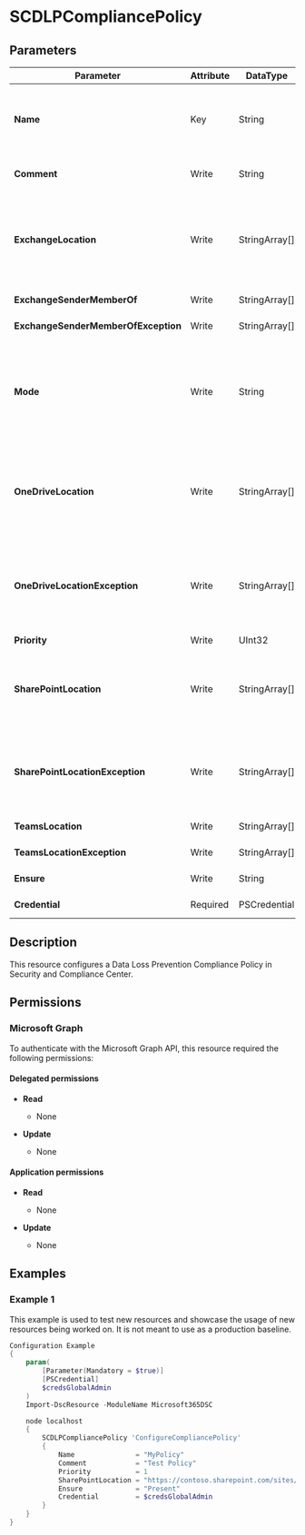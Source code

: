 ﻿# SCDLPCompliancePolicy

## Parameters

| Parameter | Attribute | DataType | Description | Allowed Values |
| --- | --- | --- | --- | --- |
| **Name** | Key | String | The Name parameter specifies the unique name of the DLP policy. If the value contains spaces, enclose the value in quotation marks. | |
| **Comment** | Write | String | The Comment parameter specifies an optional comment. | |
| **ExchangeLocation** | Write | StringArray[] | The ExchangeLocation parameter specifies Exchange Online mailboxes to include in the DLP policy. You can only use the value All for this parameter to include all mailboxes. | |
| **ExchangeSenderMemberOf** | Write | StringArray[] | Exchange members to include. | |
| **ExchangeSenderMemberOfException** | Write | StringArray[] | Exchange members to exclude. | |
| **Mode** | Write | String | The Mode parameter specifies the action and notification level of the DLP policy. Valid values are: Enable, TestWithNotifications, TestWithoutNotifications, Disable and PendingDeletion. | `Enable`, `TestWithNotifications`, `TestWithoutNotifications`, `Disable`, `PendingDeletion` |
| **OneDriveLocation** | Write | StringArray[] | The OneDriveLocation parameter specifies the OneDrive for Business sites to include. You identify the site by its URL value, or you can use the value All to include all sites. | |
| **OneDriveLocationException** | Write | StringArray[] | This parameter specifies the OneDrive for Business sites to exclude when you use the value All for the OneDriveLocation parameter. You identify the site by its URL value. | |
| **Priority** | Write | UInt32 | Priority for the Policy. | |
| **SharePointLocation** | Write | StringArray[] | The SharePointLocation parameter specifies the SharePoint Online sites to include. You identify the site by its URL value, or you can use the value All to include all sites. | |
| **SharePointLocationException** | Write | StringArray[] | This parameter specifies the SharePoint Online sites to exclude when you use the value All for the SharePointLocation parameter. You identify the site by its URL value. | |
| **TeamsLocation** | Write | StringArray[] | Teams locations to include | |
| **TeamsLocationException** | Write | StringArray[] | Teams locations to exclude. | |
| **Ensure** | Write | String | Specify if this policy should exist or not. | `Present`, `Absent` |
| **Credential** | Required | PSCredential | Credentials of the Exchange Global Admin | |

## Description

This resource configures a Data Loss Prevention Compliance
Policy in Security and Compliance Center.

## Permissions

### Microsoft Graph

To authenticate with the Microsoft Graph API, this resource required the following permissions:

#### Delegated permissions

- **Read**

    - None

- **Update**

    - None

#### Application permissions

- **Read**

    - None

- **Update**

    - None

## Examples

### Example 1

This example is used to test new resources and showcase the usage of new resources being worked on.
It is not meant to use as a production baseline.

```powershell
Configuration Example
{
    param(
        [Parameter(Mandatory = $true)]
        [PSCredential]
        $credsGlobalAdmin
    )
    Import-DscResource -ModuleName Microsoft365DSC

    node localhost
    {
        SCDLPCompliancePolicy 'ConfigureCompliancePolicy'
        {
            Name               = "MyPolicy"
            Comment            = "Test Policy"
            Priority           = 1
            SharePointLocation = "https://contoso.sharepoint.com/sites/demo"
            Ensure             = "Present"
            Credential         = $credsGlobalAdmin
        }
    }
}
```

